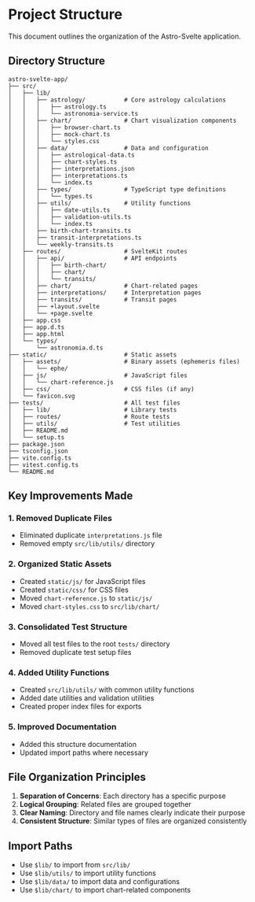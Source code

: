 # Project Structure

This document outlines the organization of the Astro-Svelte application.

## Directory Structure

```
astro-svelte-app/
├── src/
│   ├── lib/
│   │   ├── astrology/           # Core astrology calculations
│   │   │   ├── astrology.ts
│   │   │   └── astronomia-service.ts
│   │   ├── chart/               # Chart visualization components
│   │   │   ├── browser-chart.ts
│   │   │   ├── mock-chart.ts
│   │   │   └── styles.css
│   │   ├── data/                # Data and configuration
│   │   │   ├── astrological-data.ts
│   │   │   ├── chart-styles.ts
│   │   │   ├── interpretations.json
│   │   │   ├── interpretations.ts
│   │   │   └── index.ts
│   │   ├── types/               # TypeScript type definitions
│   │   │   └── types.ts
│   │   ├── utils/               # Utility functions
│   │   │   ├── date-utils.ts
│   │   │   ├── validation-utils.ts
│   │   │   └── index.ts
│   │   ├── birth-chart-transits.ts
│   │   ├── transit-interpretations.ts
│   │   └── weekly-transits.ts
│   ├── routes/                  # SvelteKit routes
│   │   ├── api/                 # API endpoints
│   │   │   ├── birth-chart/
│   │   │   ├── chart/
│   │   │   └── transits/
│   │   ├── chart/               # Chart-related pages
│   │   ├── interpretations/     # Interpretation pages
│   │   ├── transits/            # Transit pages
│   │   ├── +layout.svelte
│   │   └── +page.svelte
│   ├── app.css
│   ├── app.d.ts
│   ├── app.html
│   └── types/
│       └── astronomia.d.ts
├── static/                      # Static assets
│   ├── assets/                  # Binary assets (ephemeris files)
│   │   └── ephe/
│   ├── js/                      # JavaScript files
│   │   └── chart-reference.js
│   ├── css/                     # CSS files (if any)
│   └── favicon.svg
├── tests/                       # All test files
│   ├── lib/                     # Library tests
│   ├── routes/                  # Route tests
│   ├── utils/                   # Test utilities
│   ├── README.md
│   └── setup.ts
├── package.json
├── tsconfig.json
├── vite.config.ts
├── vitest.config.ts
└── README.md
```

## Key Improvements Made

### 1. **Removed Duplicate Files**
- Eliminated duplicate `interpretations.js` file
- Removed empty `src/lib/utils/` directory

### 2. **Organized Static Assets**
- Created `static/js/` for JavaScript files
- Created `static/css/` for CSS files
- Moved `chart-reference.js` to `static/js/`
- Moved `chart-styles.css` to `src/lib/chart/`

### 3. **Consolidated Test Structure**
- Moved all test files to the root `tests/` directory
- Removed duplicate test setup files

### 4. **Added Utility Functions**
- Created `src/lib/utils/` with common utility functions
- Added date utilities and validation utilities
- Created proper index files for exports

### 5. **Improved Documentation**
- Added this structure documentation
- Updated import paths where necessary

## File Organization Principles

1. **Separation of Concerns**: Each directory has a specific purpose
2. **Logical Grouping**: Related files are grouped together
3. **Clear Naming**: Directory and file names clearly indicate their purpose
4. **Consistent Structure**: Similar types of files are organized consistently

## Import Paths

- Use `$lib/` to import from `src/lib/`
- Use `$lib/utils/` to import utility functions
- Use `$lib/data/` to import data and configurations
- Use `$lib/chart/` to import chart-related components 